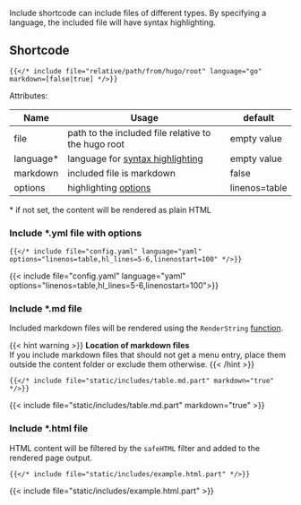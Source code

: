Include shortcode can include files of different types. By specifying a language, the included file will have syntax highlighting.

## Shortcode

```tpl
{{</* include file="relative/path/from/hugo/root" language="go" markdown=[false|true] */>}}
```

Attributes:

<!-- prettier-ignore -->
| Name | Usage | default |
|---|---|---|
|  file | path to the included file relative to the hugo root | empty value |
| language* | language for [syntax highlighting](https://gohugo.io/content-management/syntax-highlighting/#list-of-chroma-highlighting-languages)  | empty value |
| markdown | included file is markdown | false |
| options | highlighting [options](https://gohugo.io/content-management/syntax-highlighting/#highlight-shortcode) | linenos=table |

\* if not set, the content will be rendered as plain HTML

### Include \*.yml file with options

```tpl
{{</* include file="config.yaml" language="yaml" options="linenos=table,hl_lines=5-6,linenostart=100" */>}}
```

<!-- spellchecker-disable -->

{{< include file="config.yaml" language="yaml" options="linenos=table,hl_lines=5-6,linenostart=100">}}

<!-- spellchecker-enable -->

### Include \*.md file

Included markdown files will be rendered using the `RenderString` [function](https://gohugo.io/functions/renderstring/).

{{< hint warning >}}
**Location of markdown files**\
If you include markdown files that should not get a menu entry, place them outside the content folder or exclude them otherwise.
{{< /hint >}}

```tpl
{{</* include file="static/includes/table.md.part" markdown="true" */>}}
```

<!-- spellchecker-disable -->

{{< include file="static/includes/table.md.part" markdown="true" >}}

<!-- spellchecker-enable -->

### Include \*.html file

HTML content will be filtered by the `safeHTML` filter and added to the rendered page output.

```tpl
{{</* include file="static/includes/example.html.part" */>}}
```

{{< include file="static/includes/example.html.part" >}}
